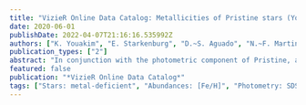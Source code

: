 ```yaml
---
title: "VizieR Online Data Catalog: Metallicities of Pristine stars (Youakim+, 2017)"
date: 2020-06-01
publishDate: 2022-04-07T21:16:16.535992Z
authors: ["K. Youakim", "E. Starkenburg", "D.~S. Aguado", "N.~F. Martin", "M. Fouesneau", "J.~I. Gonzalez Hernandez", "C. Allende Prieto", "P. Bonifacio", "M. Gentile", "C. Kielty", "P. Cote", "P. Jablonka", "A. McConnachie", "R. Sanchez Janssen", "E. Tolstoy", "K. Venn"]
publication_types: ["2"]
abstract: "In conjunction with the photometric component of Pristine, a spectroscopic follow-up programme has been observing the most promising, bright (V<18) metal-poor candidates on 2-4m class telescopes with medium- and high-resolution spectrographs. In this paper, we focus on the homogeneous follow-up sample of 205 candidate stars observed with the Intermediate Dispersion Spectrograph (IDS) on the 2.5m Isaac Newton Telescope (INT) over the period of 2016 March 18-27, May 15-23, July 20-24 and September 2-6, and with the Intermediate dispersion Spectrograph and Imaging System (ISIS) on the 4.2m William Herschel Telescope (WHT) over the period of 2016 May 1-2 and July 29-31 (Programs C71 and N5). Both telescopes are located at the Roque de Los Muchachos Observatory in La Palma, Canary Islands. (2 data files)."
featured: false
publication: "*VizieR Online Data Catalog*"
tags: ["Stars: metal-deficient", "Abundances: [Fe/H]", "Photometry: SDSS"]
---
```


